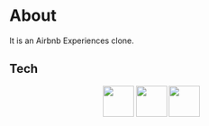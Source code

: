 # About

It is an Airbnb Experiences clone.

## Tech
<div align="center">
   <img width="55" src="https://raw.githubusercontent.com/gilbarbara/logos/master/logos/react.svg"/>
   <img width="55" src="https://raw.githubusercontent.com/gilbarbara/logos/master/logos/typescript-icon.svg"/>
   <img width="55" src="https://raw.githubusercontent.com/gilbarbara/logos/master/logos/vitejs.svg"/>
</div>
